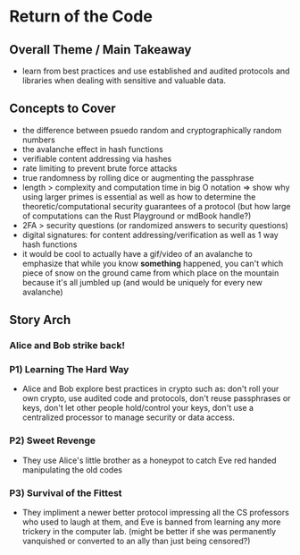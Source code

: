 # Return of the Code

## Overall Theme / Main Takeaway
- learn from best practices and use established and audited protocols and libraries when dealing with sensitive and valuable data.

## Concepts to Cover
- the difference between psuedo random and cryptographically random numbers
- the avalanche effect in hash functions
- verifiable content addressing via hashes
- rate limiting to prevent brute force attacks
- true randomness by rolling dice or augmenting the passphrase
- length > complexity and computation time in big O notation => show why using larger primes is essential as well as how to determine the theoretic/computational security guarantees of a protocol (but how large of computations can the Rust Playground or mdBook handle?)
- 2FA > security questions (or randomized answers to security questions)
- digital signatures: for content addressing/verification as well as 1 way hash functions
- it would be cool to actually have a gif/video of an avalanche to emphasize that while you know **something** happened, you can't which piece of snow on the ground came from which place on the mountain because it's all jumbled up (and would be uniquely for every new avalanche)

## Story Arch

### Alice and Bob strike back!

### P1) Learning The Hard Way
- Alice and Bob explore best practices in crypto such as: don't roll your own crypto, use audited code and protocols, don't reuse passphrases or keys, don't let other people hold/control your keys, don't use a centralized processor to manage security or data access.

### P2) Sweet Revenge
- They use Alice's little brother as a honeypot to catch Eve red handed manipulating the old codes

### P3) Survival of the Fittest
- They impliment a newer better protocol impressing all the CS professors who used to laugh at them, and Eve is banned from learning any more trickery in the computer lab. (might be better if she was permanently vanquished or converted to an ally than just being censored?)
